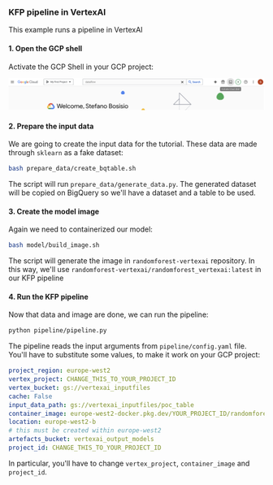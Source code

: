### KFP pipeline in VertexAI

This example runs a pipeline in VertexAI

#### 1. Open the GCP shell

Activate the GCP Shell in your GCP project:

![Activate Shell](imgs/ActivateShell.png)

#### 2. Prepare the input data

We are going to create the input data for the tutorial. These data are made through `sklearn` as a fake dataset:
```bash
bash prepare_data/create_bqtable.sh
```

The script will run `prepare_data/generate_data.py`. The generated dataset will be copied on BigQuery so we'll have a dataset and a table to be used.

#### 3. Create the model image

Again we need to containerized our model:
```bash
bash model/build_image.sh
```
The script will generate the image in `randomforest-vertexai` repository. In this way, we'll use `randomforest-vertexai/randomforest_vertexai:latest` in our KFP pipeline


#### 4. Run the KFP pipeline

Now that data and image are done, we can run the pipeline:
```bash
python pipeline/pipeline.py
```

The pipeline reads the input arguments from `pipeline/config.yaml` file. You'll have to substitute some values, to make it work on your GCP project:

```yaml
project_region: europe-west2
vertex_project: CHANGE_THIS_TO_YOUR_PROJECT_ID
vertex_bucket: gs://vertexai_inputfiles
cache: False
input_data_path: gs://vertexai_inputfiles/poc_table
container_image: europe-west2-docker.pkg.dev/YOUR_PROJECT_ID/randomforest-vertexai/randomforest_vertexai
location: europe-west2-b
# this must be created within europe-west2
artefacts_bucket: vertexai_output_models
project_id: CHANGE_THIS_TO_YOUR_PROJECT_ID
```
In particular, you'll have to change `vertex_project`, `container_image` and `project_id`.
